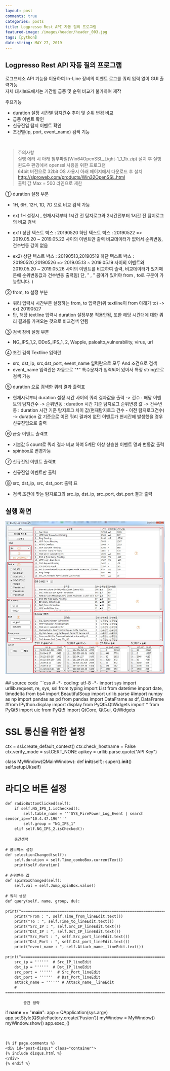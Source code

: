 ```yaml
---
layout: post
comments: true
categories: posts
title: Logpresso Rest API 자동 질의 프로그램
featured-image: /images/header/header_003.jpg
tags: [python]
date-string: MAY 27, 2019
---
```

<script src="//ajax.googleapis.com/ajax/libs/jquery/1.9.1/jquery.min.js"></script>
<script>window.jQuery || document.write('<script src="_/js/libs/jquery-1.9.1.min.js"><\/script>')</script>

## Logpresso Rest API 자동 질의 프로그램

로그프레소 API 기능을 이용하여 In-Line 장비의 이벤트 로그를 쿼리 입력 없이 GUI 출력가능<br>
자체 대시보드에서는 기간별 급증 및 순위 비교가 불가하여 제작

주요기능
- duration 설정 시간별 탐지건수 추이 및 순위 변경 비교
- 급증 이벤트 확인
- 신규진입 탐지 이벤트 확인
- 조건별(ip, port, event_name) 검색 기능
<br>

> 주의사항<br>
> 실행 에러 시 아래 첨부파일(Win64OpenSSL_Light-1_1_1b.zip) 설치 후 실행<br>
> 윈도우 환경에서 openssl 사용을 위한 프로그램<br>
> 64bit 버전으로 32bit OS 사용시 아래 페이지에서 다운로드 후 설치<br>
> http://slproweb.com/products/Win32OpenSSL.html<br>
> 출력 값 Max = 500 라인으로 제한

①  duration 설정 부분
 - 1H, 6H, 12H, 1D, 7D 으로 비교 검색 가능
 - ex) 1H 설정시 , 현재시각부터 1시간 전 탐지로그와 2시간전부터 1시간 전 탐지로그의 비교 검색
 - ex1) 상단 텍스트 박스 : 20190520 
        하단 텍스트 박스 : 20190522
         => 2019.05.20 ~ 2019.05.22 사이의 이벤트만 출력 비교데이터가 없어서 순위변동, 건수변동 값이 없음

 - ex2) 상단 텍스트 박스 : 20190513,20190519
         하단 텍스트 박스 : 20190520,20190526
          => 2019.05.13 ~ 2019.05.19 사이의 이벤트와 2019.05.20 ~ 2019.05.26 사이의 이벤트를 비교하여 출력,
               비교데이터가 있기때문에 순위변동값과 건수변동 출력됨( 단, " , " 콤마가 있어야 from , to로 구분이 가능합니다. )

② from, to 설정 부분
 - 쿼리 입력시 시간부분 설정하는 from, to 입력란(위 textline이 from 아래가 to)
  -> ex) 20190527
 - 단, 해당 textline 입력시 duration 설정부분 적용안됨, 또한 해당 시간대에 대한 쿼리 결과를 가져오는 것으로 비교검색 안됨

③ 검색 장비 설정 부분
 - NG_IPS_1,2, DDoS_IPS_1, 2, Wapple, paloalto_vulnerability, virus, url

④ 조건 검색 Textline 입력란
 - src, dst_ip, src,dst_port, event_name 입력란으로 모두 And 조건으로 검색
 - event_name 입력란은 자동으로 "*" 특수문자가 입력되어 있어서 특정 string으로 검색 가능

⑤ duration 으로 검색한 쿼리 결과 출력표
 - 현재시각부터 duration 설정 시간 사이의 쿼리 결과값을 출력
  -> 건수 : 해당 이벤트의 탐지건수
  -> 순위변동 : duration 시간 기준 탐지로그 순위변경 값
  -> 건수변동 : duration 시간 기준 탐지로그 차이 값(현재탐지로그 건수 - 이전 탐지로그건수)
  -> duration 값 기준으로 이전 쿼리 결과에 없던 이벤트가 현시간에 발생했을 경우 신규진입으로 출력

⑥ 급증 이벤트 출력표
 - 기본값 5 count로 쿼리 결과 비교 하여 5계단 이상 상승한 이벤트 명과 변동값 출력
 - spinbox로 변경가능

⑦ 신규진입 이벤트 출력표
 - 신규진입 이벤트만 출력

⑧ src, dst_ip, src, dst_port 출력 표 
 - 검색 조건에 맞는 탐지로그의 src_ip, dst_ip, src_port, dst_port 결과 출력

 ## 실행 화면
<center>
<img src="/images/2019-05-27/2019-05-27-py-001.jpg">
</center>

<br>
## source code 
```css
# -*- coding: utf-8 -*-
import sys
import urllib.request, re, sys, ssl
from typing import List
from datetime import date, timedelta
from bs4 import BeautifulSoup
import urllib.parse
#import numpy as np
import pandas as pd
from pandas import DataFrame as df, DataFrame
#from IPython.display import display
from PyQt5.QtWidgets import *
from PyQt5 import uic
from PyQt5 import QtCore, QtGui, QtWidgets

# SSL 통신을 위한 설정
ctx = ssl.create_default_context()
ctx.check_hostname = False
ctx.verify_mode = ssl.CERT_NONE
apikey = urllib.parse.quote("API Key")


class MyWindow(QMainWindow):
    def __init__(self):
        super().__init__()
        self.setupUi(self)

   # 라디오 버튼 설정
    def radioButtonClicked(self):
        if self.NG_IPS_1.isChecked():
            self.table_name = '''SYS_FirePower_Log_Event | search sensor_ip=="10.4.47.196"'''
            self.group = "NG_IPS_1"
        elif self.NG_IPS_2.isChecked():

		중간생략 
		
    # 콤보박스 설정
    def selectionChanged(self):
        self.duration = self.Time_comboBox.currentText()
        print(self.duration)

    # 순위변동 값
    def spinBoxChanged(self):
        self.val = self.Jump_spinBox.value()

    # 쿼리 생성
    def query(self, name, group, du):
        print("=====================================================================")
        print("From : ", self.Time_from_lineEdit.text())
        print("To : ", self.Time_to_lineEdit.text())
        print("Src_IP : ", self.Src_IP_lineEdit.text())
        print("Dst_IP : ", self.Dst_IP_lineEdit.text())
        print("Src_Port : ", self.Src_port_lineEdit.text())
        print("Dst_Port : ", self.Dst_port_lineEdit.text())
        print("event_name : ", self.Attack_name__lineEdit.text())
        print("=====================================================================")
        src_ip = ''''''  # Src_IP_lineEdit
        dst_ip = ''''''  # Dst_IP_lineEdit
        src_port = ''''''  # Src_Port_lineEdit
        dst_port = ''''''  # Dst_Port_lineEdit
        attack_name = '''''' # Attack_name__lineEdit
        # ==================================================================================================
			
			중간 생략
			
			

if __name__ == "__main__":
    app = QApplication(sys.argv)
    app.setStyle(QStyleFactory.create('Fusion'))
    myWindow = MyWindow()
    myWindow.show()
    app.exec_()
```


{% if page.comments %}
<div id="post-disqus" class="container">
{% include disqus.html %}
</div>
{% endif %}


